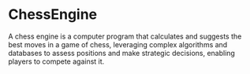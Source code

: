 # ChessEngine
A chess engine is a computer program that calculates and suggests the best moves in a game of chess, leveraging complex algorithms and databases to assess positions and make strategic decisions, enabling players to compete against it.
